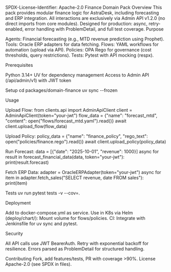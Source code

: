 SPDX-License-Identifier: Apache-2.0
Finance Domain Pack
Overview
This pack provides modular finance logic for AstraDesk, including forecasting and ERP integration. All interactions are exclusively via Admin API v1.2.0 (no direct imports from core modules). Designed for production: async, retry-enabled, error handling with ProblemDetail, and full test coverage.
Purpose

Agents: Financial forecasting (e.g., MTD revenue prediction using Prophet).
Tools: Oracle ERP adapters for data fetching.
Flows: YAML workflows for automation (upload via API).
Policies: OPA Rego for governance (cost thresholds, query restrictions).
Tests: Pytest with API mocking (respx).

Prerequisites

Python 3.14+
UV for dependency management
Access to Admin API (/api/admin/v1) with JWT token

Setup
cd packages/domain-finance
uv sync --frozen

Usage

Upload Flow:
from clients.api import AdminApiClient
client = AdminApiClient(token="your-jwt")
flow_data = {"name": "forecast_mtd", "content": open("flows/forecast_mtd.yaml").read()}
await client.upload_flow(flow_data)


Upload Policy:
policy_data = {"name": "finance_policy", "rego_text": open("policies/finance.rego").read()}
await client.upload_policy(policy_data)


Run Forecast:
data = [{"date": "2025-10-01", "revenue": 1000}]
async for result in forecast_financial_data(data, token="your-jwt"):
    print(result.forecast)


Fetch ERP Data:
adapter = OracleERPAdapter(token="your-jwt")
async for item in adapter.fetch_sales("SELECT revenue, date FROM sales"):
    print(item)



Tests
uv run pytest tests -v --cov=.

Deployment

Add to docker-compose.yml as service.
Use in K8s via Helm (deploy/chart/): Mount volume for flows/policies.
CI: Integrate with Jenkinsfile for uv sync and pytest.

Security

All API calls use JWT BearerAuth.
Retry with exponential backoff for resilience.
Errors parsed as ProblemDetail for structured handling.

Contributing
Fork, add features/tests, PR with coverage >90%.
License
Apache-2.0 (see SPDX in files).